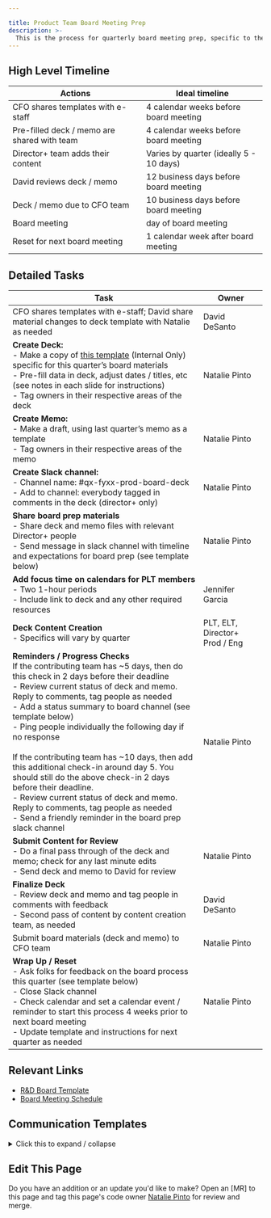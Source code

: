 ```yaml
---

title: Product Team Board Meeting Prep
description: >-
  This is the process for quarterly board meeting prep, specific to the Product / R&D Org. This process is revisited on a quarterly basis and aligns with the [broader company process](/handbook/board-meetings/#board-and-committee-composition). Feedback always welcome!
---
```


## High Level Timeline

|Actions| Ideal timeline |
|---|---|
| CFO shares templates with e-staff | 4 calendar weeks before board meeting |
| Pre-filled deck / memo are shared with team | 4 calendar weeks before board meeting |
| Director+ team adds their content | Varies by quarter (ideally 5 - 10 days) |
| David reviews deck / memo | 12 business days before board meeting |
| Deck / memo due to CFO team | 10 business days before board meeting |
| Board meeting | day of board meeting |
| Reset for next board meeting | 1 calendar week after board meeting |

## Detailed Tasks

| Task | Owner |
|---|---|
| CFO shares templates with e-staff; David share material changes to deck template with Natalie as needed | David DeSanto  |
| **Create Deck:** <br>- Make a copy of [this template](https://docs.google.com/presentation/d/1ayT3mYTGXUXdkF7jz0tgpyxin0SAd_dZ3u4wYL-0Yws/edit#slide=id.g21fe51b87f5_0_0) (Internal Only) specific for this quarter’s board materials<br> - Pre-fill data in deck, adjust dates / titles, etc (see notes in each slide for instructions)<br> - Tag owners in their respective areas of the deck | Natalie Pinto  |
| **Create Memo:** <br> - Make a draft, using last quarter’s memo as a template<br> - Tag owners in their respective areas of the memo |  Natalie Pinto |
| **Create Slack channel:** <br> - Channel name: #qx-fyxx-prod-board-deck <br >- Add to channel: everybody tagged in comments in the deck (director+ only) | Natalie Pinto  |
| **Share board prep materials** <br> - Share deck and memo files with relevant Director+ people <br> - Send message in slack channel with timeline and expectations for board prep (see template below) | Natalie Pinto |
| **Add focus time on calendars for PLT members**<br> - Two 1-hour periods<br> - Include link to deck and any other required resources | Jennifer Garcia |
| **Deck Content Creation** <br>- Specifics will vary by quarter | PLT, ELT, Director+ Prod / Eng  |
| **Reminders / Progress Checks** <br> If the contributing team has ~5 days, then do this check in 2 days before their deadline <br> - Review current status of deck and memo. Reply to comments, tag people as needed<br> - Add a status summary to board channel (see template below)<br> - Ping people individually the following day if no response <br> <br> If the contributing team has ~10 days, then add this additional check-in around day 5. You should still do the above check-in 2 days before their deadline. <br> - Review current status of deck and memo. Reply to comments, tag people as needed<br> - Send a friendly reminder in the board prep slack channel |  Natalie Pinto |
| **Submit Content for Review**<br> - Do a final pass through of the deck and memo; check for any last minute edits<br> - Send deck and memo to David for review | Natalie Pinto  |
| **Finalize Deck**<br> - Review deck and memo and tag people in comments with feedback<br> - Second pass of content by content creation team, as needed | David DeSanto  |
| Submit board materials (deck and memo) to CFO team |  Natalie Pinto |
| **Wrap Up / Reset**<br> - Ask folks for feedback on the board process this quarter (see template below)<br> - Close Slack channel<br> - Check calendar and set a calendar event / reminder to start this process 4 weeks prior to next board meeting<br> - Update template and instructions for next quarter as needed | Natalie Pinto |

## Relevant Links

- [R&D Board Template](https://docs.google.com/presentation/d/1ayT3mYTGXUXdkF7jz0tgpyxin0SAd_dZ3u4wYL-0Yws/edit#slide=id.g21fe51b87f5_0_0)
- [Board Meeting Schedule](/handbook/board-meetings/#board-meeting-schedule)

## Communication Templates

<p>
<details>
<summary>Click this to expand / collapse </summary>

#### Slack Message: Board Prep Intro

    I’ve started this channel so we have a place to discuss updates to the Qx-FYxx board deck [link]. 

    Our goal is to have the deck updated by xx-xx so David can review and provide feedback before the company-wide deadline of xx-xx. 

    I've tagged each of you for updates in the comments of the relevant slide. A couple notes:

    - Don't worry too much about formatting. I'll tidy everything up as needed.
    - Reminder that the audience for this deck is Director+.

#### Slack Message: Status Update

    Hey all, here’s the latest status for the board deck. Reminder that we're trying to have this complete by the end of the day on xx-xx (pacific time). 

    Incomplete slides
    1. Slide 1: xyz
    2. Slide 3: xyz
    3. …

    Next steps
    …

    Material changes to be aware of
    …

#### Slack Message: Feedback Request

    The board content is all wrapped up for Qx! Thank you all for your work in putting these materials together. I’m going to close this slack channel since it’s no longer needed. Feedback is always welcome - please let me know if you have any thoughts (positive or negative) about the board prep process. 

</details>
</p>

## Edit This Page

Do you have an addition or an update you'd like to make? Open an [MR] to this page and tag this page's code owner [Natalie Pinto](https://gitlab.com/natalie.pinto) for review and merge.
